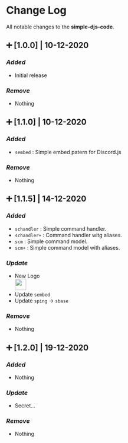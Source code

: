 # Change Log

All notable changes to the **simple-djs-code**.


## ➕ [1.0.0] | 10-12-2020
### *Added*
- Initial release
### *Remove*
- Nothing

## ➕ [1.1.0] | 10-12-2020
### *Added*
- ```sembed``` : Simple embed patern for Discord.js
### *Remove*
- Nothing

## ➕ [1.1.5] | 14-12-2020
### *Added*
- `schandler` : Simple command handler.
- `schandler+` : Command handler witg aliases.
- `scm` : Simple command model.
- `scm+` : Simple command model with aliases.

### *Update*
- New Logo <br> <img src="https://cdn.discordapp.com/attachments/764196883387646022/787383579269267496/logo.png" width="30">
- Update `sembed`
- Update `sping` -> `sbase`


### *Remove*
- Nothing

## ➕ [1.2.0] | 19-12-2020
### *Added*
- Nothing

### *Update*
- Secret...


### *Remove*
- Nothing